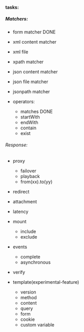 #### tasks:

##### Matchers:
- form matcher DONE

- xml content matcher
- xml file
- xpath matcher

- json content matcher
- json file matcher
- jsonpath matcher

- operators:
    - matches DONE
    - startWith
    - endWith
    - contain
    - exist


###### Response:
- proxy
    - failover
    - playback
    - from(xx).to(yy)
- redirect
- attachment
- latency
- mount
  - include
  - exclude
- events
  - complete
  - asynchronous
- verify

- template(experimental-feature)
  - version
  - method
  - content
  - query
  - form
  - cookie
  - custom variable